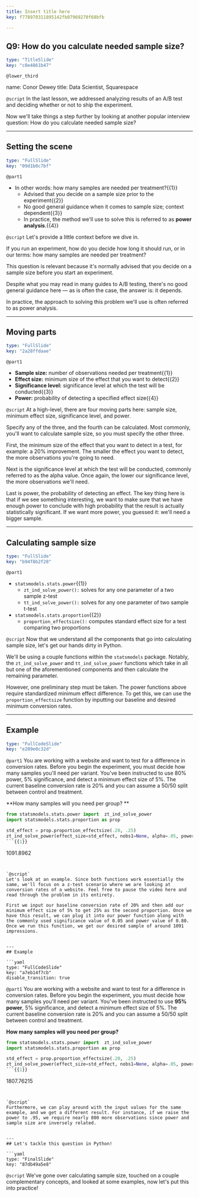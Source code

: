 ```yaml
---
title: Insert title here
key: f778970311895142fb07969270f68bfb

---
```

## Q9: How do you calculate needed sample size?

```yaml
type: "TitleSlide"
key: "c8e4861b47"
```

`@lower_third`

name: Conor Dewey
title: Data Scientist, Squarespace


`@script`
In the last lesson, we addressed analyzing results of an A/B test and deciding whether or not to ship the experiment. 

Now we'll take things a step further by looking at another popular interview question: How do you calculate needed sample size?


---
## Setting the scene

```yaml
type: "FullSlide"
key: "09d1b0c7bf"
```

`@part1`
* In other words: how many samples are needed per treatment?{{1}}
   * Advised that you decide on a sample size prior to the experiment{{2}}
   * No good general guidance when it comes to sample size; context dependent{{3}}
   * In practice, the method we'll use to solve this is referred to as **power analysis**.{{4}}


`@script`
Let's provide a little context before we dive in.

If you run an experiment, how do you decide how long it should run, or in our terms: how many samples are needed per treatment?

This question is relevant because it's normally advised that you decide on a sample size before you start an experiment.

Despite what you may read in many guides to A/B testing, there's no good general guidance here — as is often the case, the answer is: it depends.

In practice, the approach to solving this problem we'll use is often referred to as power analysis.


---
## Moving parts

```yaml
type: "FullSlide"
key: "2a28ffdaae"
```

`@part1`
* **Sample size:** number of observations needed per treatment{{1}}
* **Effect size:** minimum size of the effect that you want to detect{{2}}
* **Significance level:** significance level at which the test will be conducted{{3}}
* **Power:** probability of detecting a specified effect size{{4}}


`@script`
At a high-level, there are four moving parts here: sample size, minimum effect size, significance level, and power.

Specify any of the three, and the fourth can be calculated. Most commonly, you'll want to calculate sample size, so you must specify the other three.

First, the minimum size of the effect that you want to detect in a test, for example: a 20% improvement. The smaller the effect you want to detect, the more observations you're going to need.

Next is the significance level at which the test will be conducted, commonly referred to as the alpha value. Once again, the lower our significance level, the more observations we'll need.

Last is power, the probability of detecting an effect. The key thing here is that if we see something interesting, we want to make sure that we have enough power to conclude with high probability that the result is actually statistically significant. If we want more power, you guessed it: we'll need a bigger sample.


---
## Calculating sample size

```yaml
type: "FullSlide"
key: "b94f8b2f28"
```

`@part1`
* `statsmodels.stats.power`{{1}}
   * `zt_ind_solve_power():` solves for any one parameter of a two sample z-test
   * `tt_ind_solve_power():` solves for any one parameter of two sample t-test
* `statsmodels.stats.proportion`{{2}}
   * `proportion_effectsize():` computes standard effect size for a test comparing two proportions


`@script`
Now that we understand all the components that go into calculating sample size, let's get our hands dirty in Python.

We'll be using a couple functions within the `statsmodels` package. Notably, the `zt_ind_solve_power` and `tt_ind_solve_power` functions which take in all but one of the aforementioned components and then calculate the remaining parameter.

However, one preliminary step must be taken. The power functions above require standardized minimum effect difference. To get this, we can use the `proportion_effectsize` function by inputting our baseline and desired minimum conversion rates.


---
## Example

```yaml
type: "FullCodeSlide"
key: "e209e0c32d"
```

`@part1`
You are working with a website and want to test for a difference in conversion rates. Before you begin the experiment, you must decide how many samples you'll need per variant. You've been instructed to use 80% power, 5% significance, and detect a minimum effect size of 5%. The current baseline conversion rate is 20% and you can assume a 50/50 split between control and treatment. 

**How many samples will you need per group?
** 
```python
from statsmodels.stats.power import  zt_ind_solve_power
import statsmodels.stats.proportion as prop

std_effect = prop.proportion_effectsize(.20, .25)
zt_ind_solve_power(effect_size=std_effect, nobs1=None, alpha=.05, power=.80)
```{{1}}

```
1091.8962
```{{2}}


`@script`
Let's look at an example. Since both functions work essentially the same, we'll focus on a z-test scenario where we are looking at conversion rates of a website. Feel free to pause the video here and read through the problem in its entirety.

First we input our baseline conversion rate of 20% and then add our minimum effect size of 5% to get 25% as the second proportion. Once we have this result, we can plug it into our power function along with the commonly used significance value of 0.05 and power value of 0.80. Once we run this function, we get our desired sample of around 1091 impressions.


---
## Example

```yaml
type: "FullCodeSlide"
key: "a7eb14f7cb"
disable_transition: true
```

`@part1`
You are working with a website and want to test for a difference in conversion rates. Before you begin the experiment, you must decide how many samples you'll need per variant. You've been instructed to use **95% power**, 5% significance, and detect a minimum effect size of 5%. The current baseline conversion rate is 20% and you can assume a 50/50 split between control and treatment.

**How many samples will you need per group?**

```python
from statsmodels.stats.power import  zt_ind_solve_power
import statsmodels.stats.proportion as prop

std_effect = prop.proportion_effectsize(.20, .25)
zt_ind_solve_power(effect_size=std_effect, nobs1=None, alpha=.05, power=.95)
```{{1}}

```
1807.76215
```{{2}}


`@script`
Furthermore, we can play around with the input values for the same example, and we get a different result. For instance, if we raise the power to .95, we require nearly 800 more observations since power and sample size are inversely related.


---
## Let's tackle this question in Python!

```yaml
type: "FinalSlide"
key: "87db49a5e8"
```

`@script`
We've gone over calculating sample size, touched on a couple complementary concepts, and looked at some examples, now let's put this into practice!

